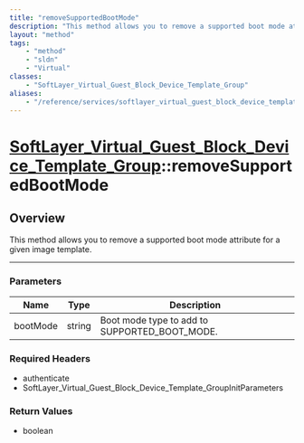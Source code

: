 ```yaml
---
title: "removeSupportedBootMode"
description: "This method allows you to remove a supported boot mode attribute for a given image template."
layout: "method"
tags:
    - "method"
    - "sldn"
    - "Virtual"
classes:
    - "SoftLayer_Virtual_Guest_Block_Device_Template_Group"
aliases:
    - "/reference/services/softlayer_virtual_guest_block_device_template_group/removeSupportedBootMode"
---
```

# [SoftLayer_Virtual_Guest_Block_Device_Template_Group](/reference/services/SoftLayer_Virtual_Guest_Block_Device_Template_Group)::removeSupportedBootMode




## Overview 
This method allows you to remove a supported boot mode attribute for a given image template. 

-----

### Parameters 
|Name | Type | Description |
| --- | --- | --- |
|bootMode| string| Boot mode type to add to SUPPORTED_BOOT_MODE.|


### Required Headers
* authenticate
* SoftLayer_Virtual_Guest_Block_Device_Template_GroupInitParameters


### Return Values
* boolean




